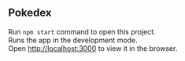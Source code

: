 ## Pokedex

Run `npm start` command to open this project. <br /> Runs the app in the development mode.<br /> Open [http://localhost:3000](http://localhost:3000) to view it in the browser.
